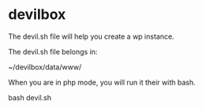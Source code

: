 # devilbox

The devil.sh file will help you create a wp instance.

The devil.sh file belongs in: 

~/devilbox/data/www/

When you are in php mode, you will run it their with bash.

bash devil.sh
